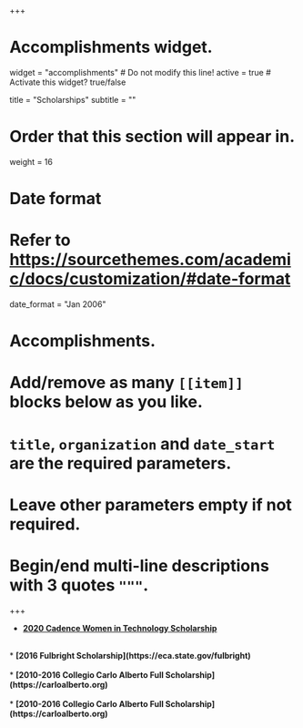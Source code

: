 +++
# Accomplishments widget.
widget = "accomplishments"  # Do not modify this line!
active = true  # Activate this widget? true/false

title = "Scholarships"
subtitle = ""

# Order that this section will appear in.
weight = 16

# Date format
#   Refer to https://sourcethemes.com/academic/docs/customization/#date-format
date_format = "Jan 2006"

# Accomplishments.
#   Add/remove as many `[[item]]` blocks below as you like.
#   `title`, `organization` and `date_start` are the required parameters.
#   Leave other parameters empty if not required.
#   Begin/end multi-line descriptions with 3 quotes `"""`.
+++

* <b> [2020 Cadence Women in Technology Scholarship](https://www.cadence.com/en_US/home/company/cadence-academic-network/women-in-tech-scholarship.html) </b> <br> 
<br>
* <b> [2016 Fulbright Scholarship](https://eca.state.gov/fulbright) </b> <br>
<br>
* <b> [2010-2016 Collegio Carlo Alberto Full Scholarship](https://carloalberto.org) </b> <br>
<br>
* <b> [2010-2016 Collegio Carlo Alberto Full Scholarship](https://carloalberto.org) </b> <br>
<br>
